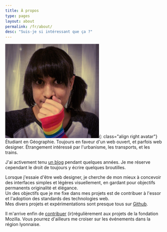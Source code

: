 ```yaml
---
title: À propos
type: pages
layout: about
permalink: /fr/about/
desc: "Suis-je si intéressant que ça ?"
---
```

![Ma tête toute fière. Ou quelque chose du genre.](/images/layout/logos/pride-look-v2-300px.png){: class="align right avatar"} Étudiant en Géographie. Toujours en faveur d'un web ouvert, et parfois web designer. Étrangement intéressé par l'urbanisme, les transports, et les trains.

J'ai activement tenu [un blog](/fr/archive) pendant quelques années. Je me réserve cependant le droit de toujours y écrire quelques broutilles.

Lorsque j'essaie d'être web designer, je cherche de mon mieux à concevoir des interfaces simples et légères visuellement, en gardant pour objectifs permanents originalité et élégance.  
Un des objectifs que je me fixe dans mes projets est de contribuer à l'essor et l'adoption des standards des technologies web.  
Mes divers projets et expérimentations sont presque tous sur [Github](https://github.com/Nildeala).

Il m'arrive enfin de [contribuer](https://mozillians.org/fr/u/Nildeala/) (ir)régulièrement aux projets de la fondation Mozilla. Vous pourrez d'ailleurs me croiser sur les événements dans la région lyonnaise.
